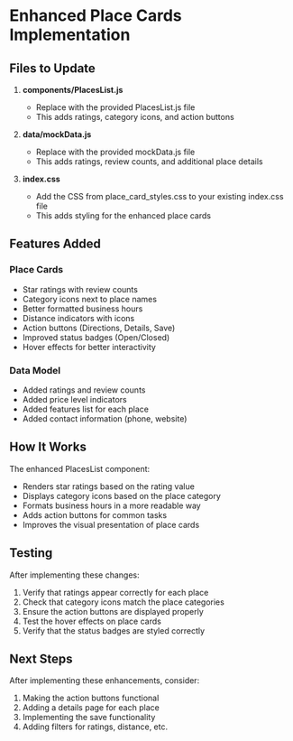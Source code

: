 # Enhanced Place Cards Implementation

## Files to Update

1. **components/PlacesList.js**
   - Replace with the provided PlacesList.js file
   - This adds ratings, category icons, and action buttons

2. **data/mockData.js**
   - Replace with the provided mockData.js file
   - This adds ratings, review counts, and additional place details

3. **index.css**
   - Add the CSS from place_card_styles.css to your existing index.css file
   - This adds styling for the enhanced place cards

## Features Added

### Place Cards
- Star ratings with review counts
- Category icons next to place names
- Better formatted business hours
- Distance indicators with icons
- Action buttons (Directions, Details, Save)
- Improved status badges (Open/Closed)
- Hover effects for better interactivity

### Data Model
- Added ratings and review counts
- Added price level indicators
- Added features list for each place
- Added contact information (phone, website)

## How It Works

The enhanced PlacesList component:
- Renders star ratings based on the rating value
- Displays category icons based on the place category
- Formats business hours in a more readable way
- Adds action buttons for common tasks
- Improves the visual presentation of place cards

## Testing

After implementing these changes:
1. Verify that ratings appear correctly for each place
2. Check that category icons match the place categories
3. Ensure the action buttons are displayed properly
4. Test the hover effects on place cards
5. Verify that the status badges are styled correctly

## Next Steps

After implementing these enhancements, consider:
1. Making the action buttons functional
2. Adding a details page for each place
3. Implementing the save functionality
4. Adding filters for ratings, distance, etc.
